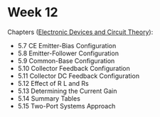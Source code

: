 # Week 12

Chapters ([Electronic Devices and Circuit Theory](https://annas-archive.org/md5/1fec9964c4c69b9aedb545bc50eff5de)):
- 5.7 CE Emitter-Bias Configuration
- 5.8 Emitter-Follower Configuration
- 5.9 Common-Base Configuration
- 5.10 Collector Feedback Configuration
- 5.11 Collector DC Feedback Configuration
- 5.12 Effect of R L and Rs
- 5.13 Determining the Current Gain
- 5.14 Summary Tables
- 5.15 Two-Port Systems Approach
